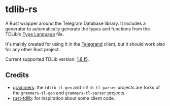 # tdlib-rs

A Rust wrapper around the Telegram Database library. It includes a generator to automatically generate the types and functions from the TDLib's [Type Language](https://core.telegram.org/mtproto/TL) file.

It's mainly created for using it in the [Telegrand](https://github.com/melix99/telegrand) client, but it should work also for any other Rust project.

Current supported TDLib version: [1.8.15](https://github.com/tdlib/td/commit/2e5319ff360cd2d6dab638a7e0370fe959e4201b).

## Credits

- [grammers](https://github.com/Lonami/grammers): the `tdlib-tl-gen` and `tdlib-tl-parser` projects are forks of the `grammers-tl-gen` and `grammers-tl-parser` projects.
- [rust-tdlib](https://github.com/aCLr/rust-tdlib): for inspiration about some client code.
